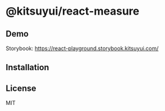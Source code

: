 # @kitsuyui/react-measure

## Demo

Storybook: https://react-playground.storybook.kitsuyui.com/

## Installation

## License

MIT
